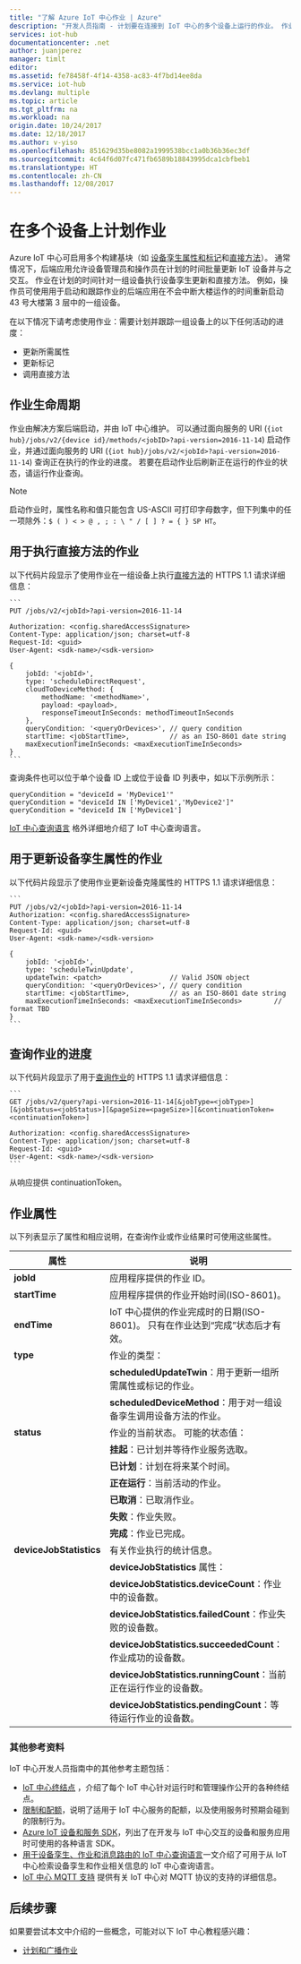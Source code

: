 ```yaml
---
title: "了解 Azure IoT 中心作业 | Azure"
description: "开发人员指南 - 计划要在连接到 IoT 中心的多个设备上运行的作业。 作业可以更新标记和所需属性，并可在多个设备上调用直接方法。"
services: iot-hub
documentationcenter: .net
author: juanjperez
manager: timlt
editor: 
ms.assetid: fe78458f-4f14-4358-ac83-4f7bd14ee8da
ms.service: iot-hub
ms.devlang: multiple
ms.topic: article
ms.tgt_pltfrm: na
ms.workload: na
origin.date: 10/24/2017
ms.date: 12/18/2017
ms.author: v-yiso
ms.openlocfilehash: 851629d35be8082a1999538bcc1a0b36b36ec3df
ms.sourcegitcommit: 4c64f6d07fc471fb6589b18843995dca1cbfbeb1
ms.translationtype: HT
ms.contentlocale: zh-CN
ms.lasthandoff: 12/08/2017
---
```

# <a name="schedule-jobs-on-multiple-devices"></a>在多个设备上计划作业

Azure IoT 中心可启用多个构建基块（如 [设备孪生属性和标记][lnk-twin-devguide]和[直接方法][lnk-dev-methods]）。  通常情况下，后端应用允许设备管理员和操作员在计划的时间批量更新 IoT 设备并与之交互。  作业在计划的时间针对一组设备执行设备孪生更新和直接方法。  例如，操作员可使用用于启动和跟踪作业的后端应用在不会中断大楼运作的时间重新启动 43 号大楼第 3 层中的一组设备。

在以下情况下请考虑使用作业：需要计划并跟踪一组设备上的以下任何活动的进度：

* 更新所需属性
* 更新标记
* 调用直接方法

## <a name="job-lifecycle"></a>作业生命周期
作业由解决方案后端启动，并由 IoT 中心维护。  可以通过面向服务的 URI (`{iot hub}/jobs/v2/{device id}/methods/<jobID>?api-version=2016-11-14`) 启动作业，并通过面向服务的 URI (`{iot hub}/jobs/v2/<jobId>?api-version=2016-11-14`) 查询正在执行的作业的进度。 若要在启动作业后刷新正在运行的作业的状态，请运行作业查询。

> [!NOTE]
> 启动作业时，属性名称和值只能包含 US-ASCII 可打印字母数字，但下列集中的任一项除外：`$ ( ) < > @ , ; : \ " / [ ] ? = { } SP HT`。

## <a name="jobs-to-execute-direct-methods"></a>用于执行直接方法的作业
以下代码片段显示了使用作业在一组设备上执行[直接方法][lnk-dev-methods]的 HTTPS 1.1 请求详细信息：

    ```
    PUT /jobs/v2/<jobId>?api-version=2016-11-14

    Authorization: <config.sharedAccessSignature>
    Content-Type: application/json; charset=utf-8
    Request-Id: <guid>
    User-Agent: <sdk-name>/<sdk-version>

    {
        jobId: '<jobId>',
        type: 'scheduleDirectRequest', 
        cloudToDeviceMethod: {
            methodName: '<methodName>',
            payload: <payload>,                 
            responseTimeoutInSeconds: methodTimeoutInSeconds 
        },
        queryCondition: '<queryOrDevices>', // query condition
        startTime: <jobStartTime>,          // as an ISO-8601 date string
        maxExecutionTimeInSeconds: <maxExecutionTimeInSeconds>        
    }
    ```
查询条件也可以位于单个设备 ID 上或位于设备 ID 列表中，如以下示例所示：

```
queryCondition = "deviceId = 'MyDevice1'"
queryCondition = "deviceId IN ['MyDevice1','MyDevice2']"
queryCondition = "deviceId IN ['MyDevice1']
```
[IoT 中心查询语言][lnk-query] 格外详细地介绍了 IoT 中心查询语言。

## <a name="jobs-to-update-device-twin-properties"></a>用于更新设备孪生属性的作业
以下代码片段显示了使用作业更新设备克隆属性的 HTTPS 1.1 请求详细信息：

    ```
    PUT /jobs/v2/<jobId>?api-version=2016-11-14
    Authorization: <config.sharedAccessSignature>
    Content-Type: application/json; charset=utf-8
    Request-Id: <guid>
    User-Agent: <sdk-name>/<sdk-version>

    {
        jobId: '<jobId>',
        type: 'scheduleTwinUpdate', 
        updateTwin: <patch>                 // Valid JSON object
        queryCondition: '<queryOrDevices>', // query condition
        startTime: <jobStartTime>,          // as an ISO-8601 date string
        maxExecutionTimeInSeconds: <maxExecutionTimeInSeconds>        // format TBD
    }
    ```

## <a name="querying-for-progress-on-jobs"></a>查询作业的进度
以下代码片段显示了用于[查询作业][lnk-query]的 HTTPS 1.1 请求详细信息：

    ```
    GET /jobs/v2/query?api-version=2016-11-14[&jobType=<jobType>][&jobStatus=<jobStatus>][&pageSize=<pageSize>][&continuationToken=<continuationToken>]

    Authorization: <config.sharedAccessSignature>
    Content-Type: application/json; charset=utf-8
    Request-Id: <guid>
    User-Agent: <sdk-name>/<sdk-version>
    ```

从响应提供 continuationToken。  

## <a name="jobs-properties"></a>作业属性
以下列表显示了属性和相应说明，在查询作业或作业结果时可使用这些属性。

| 属性 | 说明 |
| --- | --- |
| **jobId** |应用程序提供的作业 ID。 |
| **startTime** |应用程序提供的作业开始时间(ISO-8601)。 |
| **endTime** |IoT 中心提供的作业完成时的日期(ISO-8601)。 只有在作业达到“完成”状态后才有效。 |
| **type** |作业的类型： |
| | **scheduledUpdateTwin**：用于更新一组所需属性或标记的作业。 |
| | **scheduledDeviceMethod**：用于对一组设备孪生调用设备方法的作业。 |
| **status** |作业的当前状态。 可能的状态值： |
| | **挂起**：已计划并等待作业服务选取。 |
| | **已计划**：计划在将来某个时间。 |
| | **正在运行**：当前活动的作业。 |
| | **已取消**：已取消作业。 |
| | **失败**：作业失败。 |
| | **完成**：作业已完成。 |
| **deviceJobStatistics** |有关作业执行的统计信息。 |
| | **deviceJobStatistics** 属性： |
| | **deviceJobStatistics.deviceCount**：作业中的设备数。 |
| | **deviceJobStatistics.failedCount**：作业失败的设备数。 |
| | **deviceJobStatistics.succeededCount**：作业成功的设备数。 |
| | **deviceJobStatistics.runningCount**：当前正在运行作业的设备数。 |
| | **deviceJobStatistics.pendingCount**：等待运行作业的设备数。 |

### <a name="additional-reference-material"></a>其他参考资料
IoT 中心开发人员指南中的其他参考主题包括：

* [IoT 中心终结点][lnk-endpoints] ，介绍了每个 IoT 中心针对运行时和管理操作公开的各种终结点。
* [限制和配额][lnk-quotas]，说明了适用于 IoT 中心服务的配额，以及使用服务时预期会碰到的限制行为。
* [Azure IoT 设备和服务 SDK][lnk-sdks]，列出了在开发与 IoT 中心交互的设备和服务应用时可使用的各种语言 SDK。
* [用于设备孪生、作业和消息路由的 IoT 中心查询语言][lnk-query]一文介绍了可用于从 IoT 中心检索设备孪生和作业相关信息的 IoT 中心查询语言。
* [IoT 中心 MQTT 支持][lnk-devguide-mqtt] 提供有关 IoT 中心对 MQTT 协议的支持的详细信息。

## <a name="next-steps"></a>后续步骤
如果要尝试本文中介绍的一些概念，可能对以下 IoT 中心教程感兴趣：

* [计划和广播作业][lnk-jobs-tutorial]

<!-- links and images -->

[lnk-endpoints]: ./iot-hub-devguide-endpoints.md
[lnk-quotas]: ./iot-hub-devguide-quotas-throttling.md
[lnk-sdks]: ./iot-hub-devguide-sdks.md
[lnk-query]: ./iot-hub-devguide-query-language.md
[lnk-devguide-mqtt]: ./iot-hub-mqtt-support.md
[lnk-jobs-tutorial]: ./iot-hub-node-node-schedule-jobs.md
[lnk-c2d-methods]: ./iot-hub-node-node-direct-methods.md
[lnk-dev-methods]: ./iot-hub-devguide-direct-methods.md
[lnk-get-started-twin]: ./iot-hub-node-node-twin-getstarted.md
[lnk-twin-devguide]: ./iot-hub-devguide-device-twins.md